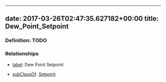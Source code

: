 
---
date: 2017-03-26T02:47:35.627182+00:00
title: Dew_Point_Setpoint
---
### Definition: TODO

### Relationships

* [label](http://www.w3.org/2000/01/rdf-schema#label): Dew Point Setpoint

* [subClassOf](http://www.w3.org/2000/01/rdf-schema#subClassOf): [Setpoint](https://brickschema.org/schema/1.0/Brick#Setpoint)
